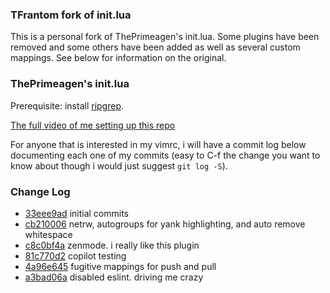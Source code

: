 ### TFrantom fork of init.lua
This is a personal fork of ThePrimeagen's init.lua. Some plugins have been removed and some others have been added as well as several custom mappings. See below for information on the original.



### ThePrimeagen's init.lua
Prerequisite: install [ripgrep](https://github.com/BurntSushi/ripgrep).

[The full video of me setting up this repo](https://www.youtube.com/watch?v=w7i4amO_zaE)

For anyone that is interested in my vimrc, i will have a commit log below
documenting each one of my commits (easy to C-f the change you want to know
about though i would just suggest `git log -S`).

### Change Log
* [33eee9ad](https://github.com/ThePrimeagen/init.lua/commit/33eee9ad0c035a92137d99dae06a2396be4c892e) initial commits
* [cb210006](https://github.com/ThePrimeagen/init.lua/commit/cb210006356b4b613b71c345cb2b02eefa961fc0) netrw, autogroups for yank highlighting, and auto remove whitespace
* [c8c0bf4a](https://github.com/ThePrimeagen/init.lua/commit/c8c0bf4aeacd0bd77136d9c5ee490680515a106b) zenmode.  i really like this plugin
* [81c770d2](https://github.com/ThePrimeagen/init.lua/commit/81c770d2d2e32e59916b39c7f5babbc8560f7a82) copilot testing
* [4a96e645](https://github.com/ThePrimeagen/init.lua/commit/4a96e6457b0a0241ca7361ce62177aa6b9a33a38) fugitive mappings for push and pull
* [a3bad06a](https://github.com/ThePrimeagen/init.lua/commit/a3bad06a4681c322538d609aa1c0bd18880f77c6) disabled eslint.  driving me crazy


